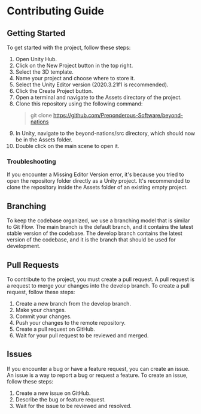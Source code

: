 # Contributing Guide

## Getting Started
To get started with the project, follow these steps:

1. Open Unity Hub.
1. Click on the New Project button in the top right.
1. Select the 3D template.
1. Name your project and choose where to store it.
1. Select the Unity Editor version (2020.3.21f1 is recommended).
1. Click the Create Project button.
1. Open a terminal and navigate to the Assets directory of the project.
1. Clone this repository using the following command:
    > git clone https://github.com/Preponderous-Software/beyond-nations
1. In Unity, navigate to the beyond-nations/src directory, which should now be in the Assets folder.
1. Double click on the main scene to open it.

### Troubleshooting
If you encounter a Missing Editor Version error, it's because you tried to open the repository folder directly as a Unity project. It's recommended to clone the repository inside the Assets folder of an existing empty project.

## Branching
To keep the codebase organized, we use a branching model that is similar to Git Flow. The main branch is the default branch, and it contains the latest stable version of the codebase. The develop branch contains the latest version of the codebase, and it is the branch that should be used for development.

## Pull Requests
To contribute to the project, you must create a pull request. A pull request is a request to merge your changes into the develop branch. To create a pull request, follow these steps:
1. Create a new branch from the develop branch.
1. Make your changes.
1. Commit your changes.
1. Push your changes to the remote repository.
1. Create a pull request on GitHub.
1. Wait for your pull request to be reviewed and merged.

## Issues
If you encounter a bug or have a feature request, you can create an issue. An issue is a way to report a bug or request a feature. To create an issue, follow these steps:
1. Create a new issue on GitHub.
1. Describe the bug or feature request.
1. Wait for the issue to be reviewed and resolved.